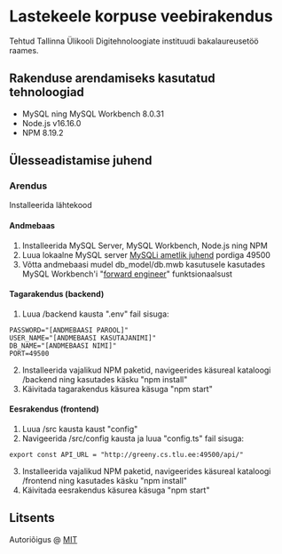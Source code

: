 # Lastekeele korpuse veebirakendus

Tehtud Tallinna Ülikooli Digitehnoloogiate instituudi bakalaureusetöö raames.

## Rakenduse arendamiseks kasutatud tehnoloogiad
* MySQL ning MySQL Workbench 8.0.31
* Node.js v16.16.0
* NPM 8.19.2

## Ülesseadistamise juhend

### Arendus
Installeerida lähtekood

#### Andmebaas
1. Installeerida MySQL Server, MySQL Workbench, Node.js ning NPM
2. Luua lokaalne MySQL server [MySQLi ametlik juhend](https://dev.mysql.com/doc/mysql-getting-started/en/) pordiga 49500
3. Võtta andmebaasi mudel db_model/db.mwb kasutusele kasutades MySQL Workbench'i "[forward engineer](https://dev.mysql.com/doc/workbench/en/wb-forward-engineering-live-server.html)" funktsionaalsust

#### Tagarakendus (backend)
1. Luua /backend kausta ".env" fail sisuga:
```
PASSWORD="[ANDMEBAASI PAROOL]"
USER_NAME="[ANDMEBAASI KASUTAJANIMI]"
DB_NAME="[ANDMEBAASI NIMI]"
PORT=49500
```
2. Installeerida vajalikud NPM paketid, navigeerides käsureal kataloogi /backend ning kasutades käsku "npm install"
3. Käivitada tagarakendus käsurea käsuga "npm start"

#### Eesrakendus (frontend)
1. Luua /src kausta kaust "config"
2. Navigeerida /src/config kausta ja luua "config.ts" fail sisuga:
```
export const API_URL = "http://greeny.cs.tlu.ee:49500/api/"
```
3. Installeerida vajalikud NPM paketid, navigeerides käsureal kataloogi /frontend ning kasutades käsku "npm install"
4. Käivitada eesrakendus käsurea käsuga "npm start"

## Litsents

Autoriõigus @ [MIT](https://opensource.org/licenses/MIT)